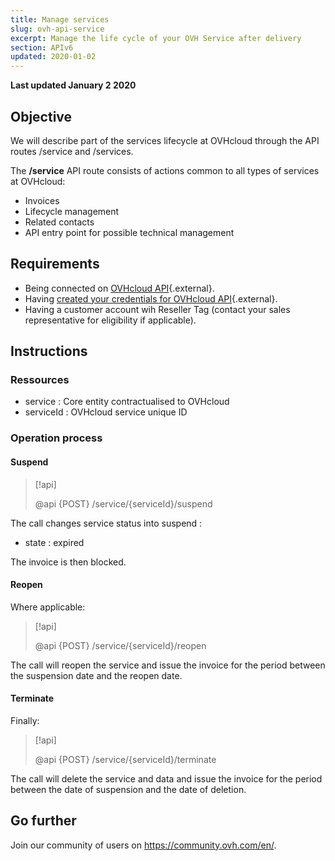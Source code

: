 ```yaml
---
title: Manage services
slug: ovh-api-service
excerpt: Manage the life cycle of your OVH Service after delivery
section: APIv6
updated: 2020-01-02
---
```


**Last updated January 2 2020**

## Objective

We will describe part of the services lifecycle at OVHcloud through the API routes /service and /services.

The **/service** API route consists of actions common to all types of services at OVHcloud:

* Invoices
* Lifecycle management
* Related contacts
* API entry point for possible technical management

## Requirements

* Being connected on [OVHcloud API](https://api.ovh.com/){.external}.
* Having [created your credentials for OVHcloud API](https://docs.ovh.com/ie/en/api/first-steps-with-ovh-api/){.external}.
* Having a customer account wih Reseller Tag (contact your sales representative for eligibility if applicable).


## Instructions

### Ressources

* service : Core entity contractualised to OVHcloud
* serviceId : OVHcloud service unique ID

### Operation process

#### Suspend

> [!api]
>
> @api {POST} /service/{serviceId}/suspend
>

The call changes service status into suspend :

* state : expired

The invoice is then blocked.

#### Reopen

Where applicable:

> [!api]
>
> @api {POST} /service/{serviceId}/reopen
>

The call will reopen the service and issue the invoice for the period between the suspension date and the reopen date.

#### Terminate

Finally:

> [!api]
>
> @api {POST} /service/{serviceId}/terminate
>

The call will delete the service and data and issue the invoice for the period between the date of suspension and the date of deletion.

## Go further

Join our community of users on <https://community.ovh.com/en/>.
